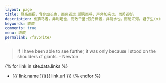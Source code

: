 ```yaml
---
layout: page
title: 登高而招，臂非加长也，而见者远;顺风而呼，声非加疾也，而闻者彰。
description: 假舆马者，非利足也，而致千里;假舟楫者，非能水也，而绝江河。君子生(xìng)非异也，善假于物也。
keywords: 收藏
comments: true
menu: 收藏
permalink: /favorite/
---
```


> If I have been able to see further, it was only because I stood on the shoulders of giants. - Newton

{% for link in site.data.links %}
* [{{ link.name }}]({{ link.url }})
{% endfor %}

